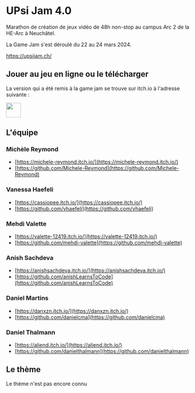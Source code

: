 # UPsi Jam 4.0

Marathon de création de jeux vidéo de 48h non-stop au campus Arc 2 de la HE-Arc à Neuchâtel.

La Game Jam s'est déroulé du 22 au 24 mars 2024.

<a href="https://upsijam.ch/">https://upsijam.ch/</a>

## Jouer au jeu en ligne ou le télécharger

La version qui a été remis à la game jam se trouve sur itch.io à l'adresse suivante :

[<img height="40px" src="https://static.itch.io/images/badge.svg">](https://aliend.itch.io/upsi-jam-4)


## L'équipe

### Michèle Reymond

- [https://michele-reymond.itch.io/](https://michele-reymond.itch.io/)
- [https://github.com/Michele-Reymond](https://github.com/Michele-Reymond)

### Vanessa Haefeli

- [https://cassiopee.itch.io/](https://cassiopee.itch.io/)
- [https://github.com/vhaefeli](https://github.com/vhaefeli)

### Mehdi Valette

- [https://valette-12419.itch.io/](https://valette-12419.itch.io/)
- [https://github.com/mehdi-valette](https://github.com/mehdi-valette)

### Anish Sachdeva
- [https://anishsachdeva.itch.io/](https://anishsachdeva.itch.io/)
- [https://github.com/anishLearnsToCode](https://github.com/anishLearnsToCode)

### Daniel Martins

- [https://danxzn.itch.io/](https://danxzn.itch.io/)
- [https://github.com/danielcma](https://github.com/danielcma)

### Daniel Thalmann

- [https://aliend.itch.io/](https://aliend.itch.io/)
- [https://github.com/danielthalmann](https://github.com/danielthalmann)

## Le thème

Le thème n'est pas encore connu
